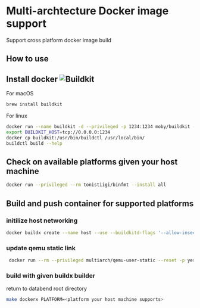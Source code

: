 # Multi-archtecture Docker image support

Support cross platform docker image build

## How to use

## Install docker ![Buildkit](https://github.com/moby/buildkit)

For macOS

```bash
brew install buildkit
```

For linux

```bash
docker run --name buildkit -d --privileged -p 1234:1234 moby/buildkit --addr tcp://0.0.0.0:1234
export BUILDKIT_HOST=tcp://0.0.0.0:1234
docker cp buildkit:/usr/bin/buildctl /usr/local/bin/
buildctl build --help
```

## Check on available platforms given your host machine

```bash
docker run --privileged --rm tonistiigi/binfmt --install all
```

## Build and push container for supported platforms

### initilize host networking

```bash
docker buildx create --name host --use --buildkitd-flags '--allow-insecure-entitlement network.host'
```

### update qemu static link

```bash
 docker run --rm --privileged multiarch/qemu-user-static --reset -p yes
```

### build with given buildx builder

return to databend root directory

```bash
make dockerx PLATFORM=<platform your host machine supports>
```